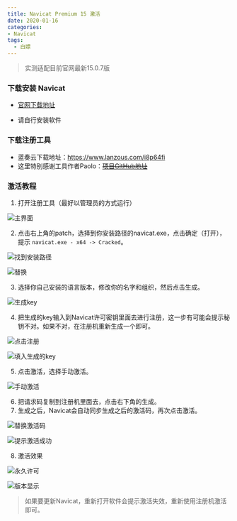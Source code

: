 ```yaml
---
title: Navicat Premium 15 激活
date: 2020-01-16
categories:
- Navicat
tags:
  - 白嫖
---
```


> 实测适配目前官网最新15.0.7版

### 下载安装 Navicat

- [官网下载地址](https://www.navicat.com.cn/download/navicat-premium)

- 请自行安装软件

<!-- more -->	

### 下载注册工具

- 蓝奏云下载地址：https://www.lanzous.com/i8p64fi
- 这里特别感谢工具作者Paolo：~~[项目GitHub地址](https://github.com/Deltafox79/Navicat_Keygen)~~

### 激活教程
1. 打开注册工具（最好以管理员的方式运行）

![主界面](https://s2.ax1x.com/2020/01/16/lj8ruQ.png)

2. 点击右上角的patch，选择到你安装路径的navicat.exe，点击确定（打开），提示 `navicat.exe - x64 -> Cracked`。

![找到安装路径](https://s2.ax1x.com/2020/01/16/ljGSDH.png)

![替换](https://s2.ax1x.com/2020/01/16/ljGE28.png)

3. 选择你自己安装的语言版本，修改你的名字和组织，然后点击生成。

![生成key](https://s2.ax1x.com/2020/01/16/ljGDG6.png)

4. 把生成的key输入到Navicat许可密钥里面去进行注册，这一步有可能会提示秘钥不对。如果不对，在注册机重新生成一个即可。

![点击注册](https://s2.ax1x.com/2020/01/16/ljJZJx.png)

![填入生成的key](https://s2.ax1x.com/2020/01/16/ljJKyD.png)

5. 点击激活，选择手动激活。

![手动激活](https://s2.ax1x.com/2020/01/16/ljJBwj.png)

6. 把请求码复制到注册机里面去，点击右下角的生成。
7. 生成之后，Navicat会自动同步生成之后的激活码，再次点击激活。

![替换激活码](https://s2.ax1x.com/2020/01/16/ljJgpV.png)

![提示激活成功](https://s2.ax1x.com/2020/01/16/ljJbp6.png)

8. 激活效果

![永久许可](https://s2.ax1x.com/2020/01/16/ljYnNn.png)

![版本显示](https://s2.ax1x.com/2020/01/16/ljY8uF.png)

> 如果要更新Navicat，重新打开软件会提示激活失效，重新使用注册机激活即可。